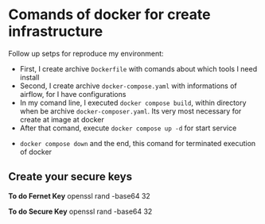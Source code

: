 # Comands of docker for create infrastructure

Follow up setps for reproduce my environment:

- First, I create archive `Dockerfile` with comands about which tools I need install
- Second, I create archive `docker-compose.yaml` with informations of airflow, for I have configurations
- In my comand line, I executed `docker compose build`, within directory when be archive `docker-composer.yaml`. Its very most necessary for create at image at docker
- After that comand, execute `docker compose up -d` for start service
<!-- - `docker exec -it airflow airflow db init` for started the db  <-- **it's not necessary execute this comand, because I create one automation what to do verification, if db has started or no** -->
- `docker compose down` and the end, this comand for terminated execution of docker

## Create your secure keys

**To do Fernet Key**
openssl rand -base64 32

**To do Secure Key**
openssl rand -base64 32
